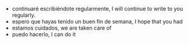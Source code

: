 

- continuaré escribiéndote regularmente, I will continue to write to you regularly.
- espero que hayas tenido un buen fin de semana, I hope that you had
- estamos cuidados, we are taken care of
- puedo hacerlo, I can do it
